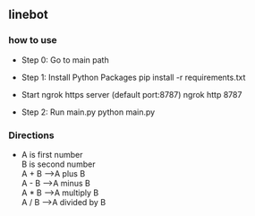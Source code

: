 ## linebot
### how to use 
- Step 0: Go to main path

- Step 1: Install Python Packages
pip install -r requirements.txt

- Start ngrok https server (default port:8787)
ngrok http 8787

- Step 2: Run main.py 
python main.py

### Directions
- A is first number  
B is second number  
A + B -->A plus B  
A - B -->A minus B  
A * B -->A multiply B  
A / B -->A divided by B  